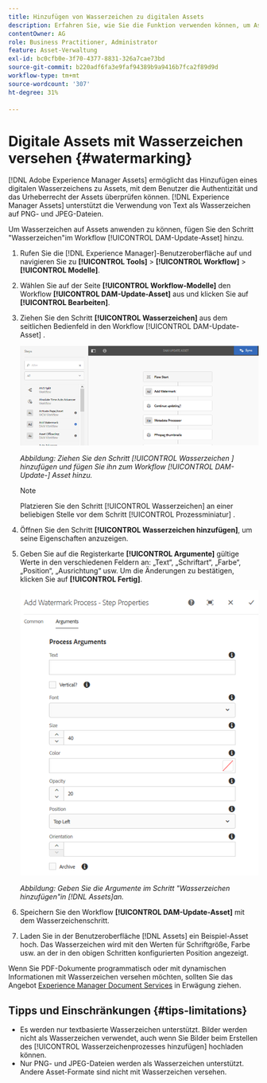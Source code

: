 ```yaml
---
title: Hinzufügen von Wasserzeichen zu digitalen Assets
description: Erfahren Sie, wie Sie die Funktion verwenden können, um Assets digitale Wasserzeichen hinzuzufügen.
contentOwner: AG
role: Business Practitioner, Administrator
feature: Asset-Verwaltung
exl-id: bc0cfb0e-3f70-4377-8831-326a7cae73bd
source-git-commit: b220adf6fa3e9faf94389b9a9416b7fca2f89d9d
workflow-type: tm+mt
source-wordcount: '307'
ht-degree: 31%

---
```


# Digitale Assets mit Wasserzeichen versehen {#watermarking}

[!DNL Adobe Experience Manager Assets] ermöglicht das Hinzufügen eines digitalen Wasserzeichens zu Assets, mit dem Benutzer die Authentizität und das Urheberrecht der Assets überprüfen können. [!DNL Experience Manager Assets] unterstützt die Verwendung von Text als Wasserzeichen auf PNG- und JPEG-Dateien.

Um Wasserzeichen auf Assets anwenden zu können, fügen Sie den Schritt &quot;Wasserzeichen&quot;im Workflow [!UICONTROL DAM-Update-Asset] hinzu.

1. Rufen Sie die [!DNL Experience Manager]-Benutzeroberfläche auf und navigieren Sie zu **[!UICONTROL Tools]** > **[!UICONTROL Workflow]** > **[!UICONTROL Modelle]**.
1. Wählen Sie auf der Seite **[!UICONTROL Workflow-Modelle]** den Workflow **[!UICONTROL DAM-Update-Asset]** aus und klicken Sie auf **[!UICONTROL Bearbeiten]**.

1. Ziehen Sie den Schritt **[!UICONTROL Wasserzeichen]** aus dem seitlichen Bedienfeld in den Workflow [!UICONTROL DAM-Update-Asset] .

   ![Ziehen Sie den Schritt  [!UICONTROL Wasserzeichen ] hinzufügen und fügen Sie ihn zum Workflow  [!UICONTROL DAM-Update-] Asset hinzu.](assets/add_watermark_step_aem_assets.png)

   *Abbildung: Ziehen Sie den Schritt  [!UICONTROL Wasserzeichen ] hinzufügen und fügen Sie ihn zum Workflow  [!UICONTROL DAM-Update-] Asset hinzu.*

   >[!NOTE]
   >
   >Platzieren Sie den Schritt [!UICONTROL Wasserzeichen] an einer beliebigen Stelle vor dem Schritt [!UICONTROL Prozessminiatur] .

1. Öffnen Sie den Schritt **[!UICONTROL Wasserzeichen hinzufügen]**, um seine Eigenschaften anzuzeigen.
1. Geben Sie auf die Registerkarte **[!UICONTROL Argumente]** gültige Werte in den verschiedenen Feldern an: „Text“, „Schriftart“, „Farbe“, „Position“, „Ausrichtung“ usw. Um die Änderungen zu bestätigen, klicken Sie auf **[!UICONTROL Fertig]**.

   ![Bereitstellen der Argumente im Schritt „Wasserzeichen hinzufügen“ in [!DNL Assets]](assets/arguments_add_watermark_aem_assets.png)

   *Abbildung: Geben Sie die Argumente im Schritt &quot;Wasserzeichen hinzufügen&quot;in  [!DNL Assets]an.*

1. Speichern Sie den Workflow **[!UICONTROL DAM-Update-Asset]** mit dem Wasserzeichenschritt.
1. Laden Sie in der Benutzeroberfläche [!DNL Assets] ein Beispiel-Asset hoch. Das Wasserzeichen wird mit den Werten für Schriftgröße, Farbe usw. an der in den obigen Schritten konfigurierten Position angezeigt.

Wenn Sie PDF-Dokumente programmatisch oder mit dynamischen Informationen mit Wasserzeichen versehen möchten, sollten Sie das Angebot [Experience Manager Document Services](/help/forms/using/overview-aem-document-services.md) in Erwägung ziehen.

## Tipps und Einschränkungen {#tips-limitations}

* Es werden nur textbasierte Wasserzeichen unterstützt. Bilder werden nicht als Wasserzeichen verwendet, auch wenn Sie Bilder beim Erstellen des [!UICONTROL Wasserzeichenprozesses hinzufügen] hochladen können.
* Nur PNG- und JPEG-Dateien werden als Wasserzeichen unterstützt. Andere Asset-Formate sind nicht mit Wasserzeichen versehen.
